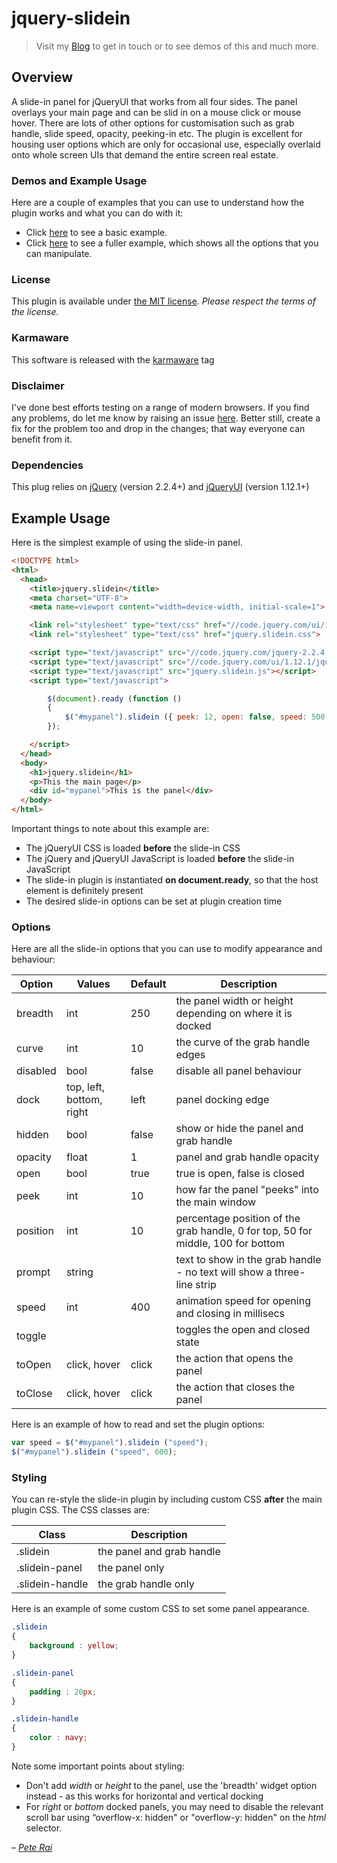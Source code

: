 # jquery-slidein

> Visit my [Blog](http://www.rai.org.uk) to get in touch or to
see demos of this and much more.

## Overview

A slide-in panel for jQueryUI that works from all four sides. The panel overlays
your main page and can be slid in on a mouse click or mouse hover. There are lots
of other options for customisation such as grab handle, slide speed, opacity,
peeking-in etc. The plugin is excellent for housing user options which are only for occasional use, especially overlaid onto whole screen UIs that demand the entire screen real estate.

### Demos and Example Usage

Here are a couple of examples that you can use to understand how the plugin works
and what you can do with it:

* Click [here](https://pete-rai.github.io/jquery-slidein/sample-slidein-basic.html) to see a basic example.
* Click [here](https://pete-rai.github.io/jquery-slidein/sample-slidein-full.html) to see a fuller example, which shows all the options that you can manipulate.

### License

This plugin is available under [the MIT license](https://github.com/pete-rai/jquery-slidein/blob/master/LICENSE). _Please respect the terms of the license._

### Karmaware

This software is released with the [karmaware](https://pete-rai.github.io/karmaware) tag

### Disclaimer

I've done best efforts testing on a range of modern browsers. If you find any problems,
do let me know by raising an issue [here](https://github.com/pete-rai/jquery-slidein/issues). Better still, create a fix for the problem too and drop
in the changes; that way everyone can benefit from it.

### Dependencies

This plug relies on [jQuery](https://jquery.com/) (version 2.2.4+) and [jQueryUI](https://jqueryui.com/) (version 1.12.1+)

## Example Usage

Here is the simplest example of using the slide-in panel.

```html
<!DOCTYPE html>
<html>
  <head>
    <title>jquery.slidein</title>
    <meta charset="UTF-8">
    <meta name=viewport content="width=device-width, initial-scale=1">

    <link rel="stylesheet" type="text/css" href="//code.jquery.com/ui/1.12.1/themes/base/jquery-ui.css">
    <link rel="stylesheet" type="text/css" href="jquery.slidein.css">

    <script type="text/javascript" src="//code.jquery.com/jquery-2.2.4.min.js"></script>
    <script type="text/javascript" src="//code.jquery.com/ui/1.12.1/jquery-ui.min.js"></script>
    <script type="text/javascript" src="jquery.slidein.js"></script>
    <script type="text/javascript">

        $(document).ready (function ()  
        {
            $("#mypanel").slidein ({ peek: 12, open: false, speed: 500, opacity: 0.9 });  
        });

    </script>
  </head>
  <body>
    <h1>jquery.slidein</h1>
    <p>This the main page</p>
    <div id="mypanel">This is the panel</div>
  </body>
</html>
```

Important things to note about this example are:

* The jQueryUI CSS is loaded **before** the slide-in CSS
* The jQuery and jQueryUI JavaScript is loaded **before** the slide-in JavaScript
* The slide-in plugin is instantiated **on document.ready**, so that the host element is definitely present
* The desired slide-in options can be set at plugin creation time

### Options

Here are all the slide-in options that you can use to modify appearance and behaviour:

| Option | Values | Default | Description |
| --- | --- | --- | --- |
| breadth | int | 250 | the panel width or height depending on where it is docked |
| curve | int | 10 | the curve of the grab handle edges |
| disabled | bool | false | disable all panel behaviour |
| dock | top, left, bottom, right | left | panel docking edge |
| hidden | bool | false | show or hide the panel and grab handle |
| opacity | float | 1 | panel and grab handle opacity |
| open | bool | true | true is open, false is closed |
| peek | int | 10 | how far the panel "peeks" into the main window |
| position | int | 10 | percentage position of the grab handle, 0 for top, 50 for middle, 100 for bottom |
| prompt | string |  | text to show in the grab handle - no text will show a three-line strip |
| speed | int | 400 | animation speed for opening and closing in millisecs |
| toggle | | | toggles the open and closed state |
| toOpen | click, hover | click | the action that opens the panel |
| toClose | click, hover | click | the action that closes the panel |

Here is an example of how to read and set the plugin options:

```js
var speed = $("#mypanel").slidein ("speed");
$("#mypanel").slidein ("speed", 600);
```

### Styling

You can re-style the slide-in plugin by including custom CSS **after** the main plugin CSS. The CSS classes are:

| Class | Description |
| --- | --- |
| .slidein  | the panel and grab handle |
| .slidein-panel  | the panel only |
| .slidein-handle | the grab handle only |

Here is an example of some custom CSS to set some panel appearance.

```css
.slidein
{
    background : yellow;
}

.slidein-panel
{
    padding : 20px;
}

.slidein-handle
{
    color : navy;
}
```

Note some important points about styling:

* Don't add _width_ or _height_ to the panel, use the 'breadth' widget option instead - as this works for horizontal and vertical docking
* For _right_ or _bottom_ docked panels, you may need to disable the relevant scroll bar using “overflow-x: hidden" or "overflow-y: hidden" on the _html_ selector.

_– [Pete Rai](http://www.rai.org.uk)_
